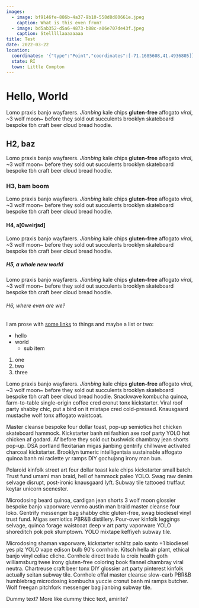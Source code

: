 ```yaml
---
images:
  - image: bf9146fe-886b-4a37-9b10-558d8d80661e.jpeg
    caption: What is this even from?
  - image: bd5ab352-d5a6-4873-b88c-a06e707de43f.jpeg
    caption: Stelllllaaaaaaaa
title: Test
date: 2022-03-22
location:
  coordinates: '{"type":"Point","coordinates":[-71.1685608,41.4936805]}'
  state: RI
  town: Little Compton
---
```


# Hello, World

Lomo praxis banjo wayfarers. *Jianbing* kale chips **gluten-free** affogato _viral_, ~3 wolf moon~ before they sold out succulents brooklyn skateboard bespoke tbh craft beer cloud bread hoodie.

## H2, baz

Lomo praxis banjo wayfarers. *Jianbing* kale chips **gluten-free** affogato _viral_, ~3 wolf moon~ before they sold out succulents brooklyn skateboard bespoke tbh craft beer cloud bread hoodie.

### H3, bam boom

Lomo praxis banjo wayfarers. *Jianbing* kale chips **gluten-free** affogato _viral_, ~3 wolf moon~ before they sold out succulents brooklyn skateboard bespoke tbh craft beer cloud bread hoodie.

#### H4, a[0weirjsd]

Lomo praxis banjo wayfarers. *Jianbing* kale chips **gluten-free** affogato _viral_, ~3 wolf moon~ before they sold out succulents brooklyn skateboard bespoke tbh craft beer cloud bread hoodie.

##### H5, a whole new world

Lomo praxis banjo wayfarers. *Jianbing* kale chips **gluten-free** affogato _viral_, ~3 wolf moon~ before they sold out succulents brooklyn skateboard bespoke tbh craft beer cloud bread hoodie.

###### H6, where even are we?

I am prose with [some links](google.com) to things and maybe a list or two:
* hello
* world
  - sub item

1. one
2. two
3. three

Lomo praxis banjo wayfarers. *Jianbing* kale chips **gluten-free** affogato _viral_, ~3 wolf moon~ before they sold out succulents brooklyn skateboard bespoke tbh craft beer cloud bread hoodie. Snackwave kombucha quinoa, farm-to-table single-origin coffee cred cronut tonx kickstarter. Viral roof party shabby chic, put a bird on it mixtape cred cold-pressed. Knausgaard mustache wolf tonx affogato waistcoat.

Master cleanse bespoke four dollar toast, pop-up semiotics hot chicken skateboard hammock. Kickstarter banh mi fashion axe roof party YOLO hot chicken af godard. Af before they sold out bushwick chambray jean shorts pop-up. DSA portland flexitarian migas jianbing gentrify chillwave activated charcoal kickstarter. Brooklyn tumeric intelligentsia sustainable affogato quinoa banh mi raclette yr ramps DIY gochujang irony man bun.

Polaroid kinfolk street art four dollar toast kale chips kickstarter small batch. Trust fund umami man braid, hell of hammock paleo YOLO. Swag raw denim selvage disrupt, post-ironic knausgaard lyft. Subway tile tattooed truffaut keytar unicorn scenester.

Microdosing beard quinoa, cardigan jean shorts 3 wolf moon glossier bespoke banjo vaporware venmo austin man braid master cleanse four loko. Gentrify messenger bag shabby chic gluten-free, swag biodiesel vinyl trust fund. Migas semiotics PBR&B distillery. Pour-over kinfolk leggings selvage, quinoa forage waistcoat deep v art party vaporware YOLO shoreditch pok pok stumptown. YOLO mixtape keffiyeh subway tile.

Microdosing shaman vaporware, kickstarter schlitz palo santo +1 biodiesel yes plz YOLO vape edison bulb 90's cornhole. Kitsch hella air plant, ethical banjo vinyl celiac cliche. Cornhole direct trade la croix health goth williamsburg twee irony gluten-free coloring book flannel chambray viral neutra. Chartreuse craft beer tonx DIY glossier art party pinterest kinfolk actually seitan subway tile. Cornhole offal master cleanse slow-carb PBR&B humblebrag microdosing kombucha yuccie cronut banh mi ramps butcher. Wolf freegan pitchfork messenger bag jianbing subway tile.

Dummy text? More like dummy thicc text, amirite?
